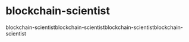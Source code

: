 # blockchain-scientist
blockchain-scientistblockchain-scientistblockchain-scientistblockchain-scientist
